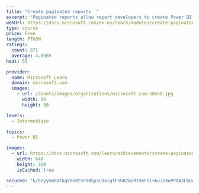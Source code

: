 ```yaml
---
title: "Create paginated reports  "
excerpt: "Paginated reports allow report developers to create Power BI artifacts that have tightly controlled rendering requirements. Paginated reports are ideal for creating sales invoices, receipts, purchase orders, and tabular data. This module will teach you how to create reports, add parameters, and work with tables and charts in paginated reports."
webUrl: https://docs.microsoft.com/en-us/learn/modules/create-paginated-reports-power-bi/
type: course
price: Free
length: PT60M
ratings:
  count: 871
  average: 4.6969
heat: 55

provider:
  name: Microsoft Learn
  domain: microsoft.com
  images:
    - url: /assets/images/organizations/microsoft.com-50x50.jpg
      width: 50
      height: 50

levels:
  - Intermediate

topics:
  - Power BI

images:
  - url: https://docs.microsoft.com/learn/achievements/create-paginated-reports-power-bi-social.png
    width: 640
    height: 320
    isCached: true

secured: "k/b2yymmRUTkqV9e8tSFD0SpsLDoiqfFShRZma9TmhFYi+6uJzXuPP8A3LbHuf7JCrbtxpi/eoPz3PUFsl6BMxNvUzU/t63Gq9cTn7/NWL6vQO1LOjuKnWRzSb4oIIvI25i4xRh13vCEuGGZq6IWJaJ5WSJEhbt9rT6l2t/FKh5QWEyU+K88zYyYEvqA9QmMFIA3RZmN63mUKFGwduTeDmplvwYkl1PBCcGqfbI8N7KF/ZijuRnKc20P/ZgOOf/ArEAKbKPOdBHm5Q95cQApDeGO8GdDZiE1e2ZFPapqWztiELtX30PwKCpkrKYqpDLq9jy6PuaV6pBpCwn6IETs7pFQfeQ/GKgtVykG0N5zc4MOJiCubpkOqDAoeprrhgvy6D3dho+vsBma1IxNrk1xN1K0jadcABNUjm5llVJRAl4=;JCpX0qHz7zp3IpTbHcLbfg=="
---
```


